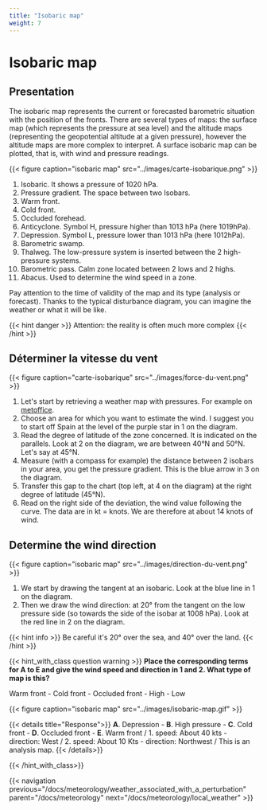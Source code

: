 ```yaml
---
title: "Isobaric map"
weight: 7
---
```


# Isobaric map

## Presentation

The isobaric map represents the current or forecasted barometric situation with the position of the fronts. There are several types of maps: the surface map (which represents the pressure at sea level) and the altitude maps (representing the geopotential altitude at a given pressure), however the altitude maps are more complex to interpret. A surface isobaric map can be plotted, that is, with wind and pressure readings.

{{< figure caption="isobaric map" src="../images/carte-isobarique.png" >}}

1. Isobaric. It shows a pressure of 1020 hPa.
2. Pressure gradient. The space between two Isobars.
3. Warm front.
4. Cold front.
5. Occluded forehead.
6. Anticyclone. Symbol H, pressure higher than 1013 hPa (here 1019hPa).
7. Depression. Symbol L, pressure lower than 1013 hPa (here 1012hPa).
8. Barometric swamp.
9. Thalweg. The low-pressure system is inserted between the 2 high-pressure systems.
10. Barometric pass. Calm zone located between 2 lows and 2 highs.
11. Abacus. Used to determine the wind speed in a zone.

Pay attention to the time of validity of the map and its type (analysis or forecast).
Thanks to the typical disturbance diagram, you can imagine the weather or what it will be like.

{{< hint danger >}}
Attention: the reality is often much more complex
{{< /hint >}}

## Déterminer la vitesse du vent

{{< figure caption="carte-isobarique" src="../images/force-du-vent.png" >}}

1. Let's start by retrieving a weather map with pressures. For example on [metoffice](https://www.metoffice.gov.uk/weather/maps-and-charts/surface-pressure).
2. Choose an area for which you want to estimate the wind. I suggest you to start off Spain at the level of the purple star in 1 on the diagram.
3. Read the degree of latitude of the zone concerned. It is indicated on the parallels. Look at 2 on the diagram, we are between 40°N and 50°N. Let's say at 45°N.
4. Measure (with a compass for example) the distance between 2 isobars in your area, you get the pressure gradient. This is the blue arrow in 3 on the diagram.
5. Transfer this gap to the chart (top left, at 4 on the diagram) at the right degree of latitude (45°N).
6. Read on the right side of the deviation, the wind value following the curve. The data are in kt = knots. We are therefore at about 14 knots of wind.

## Determine the wind direction

{{< figure caption="isobaric map" src="../images/direction-du-vent.png" >}}

1. We start by drawing the tangent at an isobaric. Look at the blue line in 1 on the diagram.
2. Then we draw the wind direction: at 20° from the tangent on the low pressure side (so towards the side of the isobar at 1008 hPa). Look at the red line in 2 on the diagram.

{{< hint info >}}
Be careful it's 20° over the sea, and 40° over the land.
{{< /hint >}}

{{< hint_with_class question warning >}}
**Place the corresponding terms for A to E and give the wind speed and direction in 1 and 2. What type of map is this?**

Warm front - Cold front - Occluded front - High - Low

{{< figure caption="isobaric map" src="../images/isobaric-map.gif" >}}

{{< details title="Response">}}
**A**. Depression - **B**. High pressure - **C**. Cold front - **D**. Occluded front - **E**. Warm front / 1. speed: About 40 kts - direction: West / 2. speed: About 10 Kts - direction: Northwest / This is an analysis map.
{{< /details>}}

{{< /hint_with_class>}}

{{< navigation previous="/docs/meteorology/weather_associated_with_a_perturbation" parent="/docs/meteorology" next="/docs/meteorology/local_weather" >}}